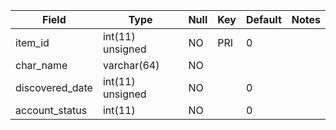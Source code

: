 **Field**|**Type**|**Null**|**Key**|**Default**|**Notes**
-----|-----|-----|-----|-----|-----
item\_id|int(11) unsigned|NO|PRI|0| 
char\_name|varchar(64)|NO| | | 
discovered\_date|int(11) unsigned|NO| |0| 
account\_status|int(11)|NO| |0| 